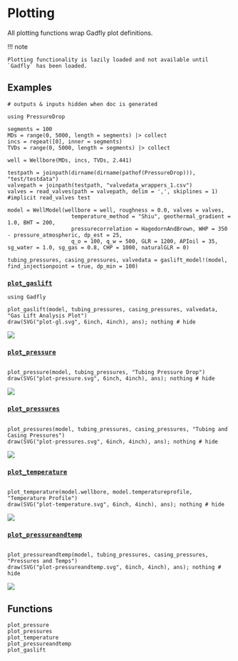 # Plotting

All plotting functions wrap Gadfly plot definitions.

!!! note

    Plotting functionality is lazily loaded and not available until `Gadfly` has been loaded.

## Examples

```@setup plots
# outputs & inputs hidden when doc is generated

using PressureDrop

segments = 100
MDs = range(0, 5000, length = segments) |> collect
incs = repeat([0], inner = segments)
TVDs = range(0, 5000, length = segments) |> collect

well = Wellbore(MDs, incs, TVDs, 2.441)

testpath = joinpath(dirname(dirname(pathof(PressureDrop))), "test/testdata")
valvepath = joinpath(testpath, "valvedata_wrappers_1.csv")
valves = read_valves(path = valvepath, delim = ',', skiplines = 1) #implicit read_valves test

model = WellModel(wellbore = well, roughness = 0.0, valves = valves,
                    temperature_method = "Shiu", geothermal_gradient = 1.0, BHT = 200,
                    pressurecorrelation = HagedornAndBrown, WHP = 350 - pressure_atmospheric, dp_est = 25,
                    q_o = 100, q_w = 500, GLR = 1200, APIoil = 35, sg_water = 1.0, sg_gas = 0.8, CHP = 1000, naturalGLR = 0)

tubing_pressures, casing_pressures, valvedata = gaslift_model!(model, find_injectionpoint = true, dp_min = 100)
```

### [`plot_gaslift`](@ref)

```@example plots
using Gadfly

plot_gaslift(model, tubing_pressures, casing_pressures, valvedata, "Gas Lift Analysis Plot")
draw(SVG("plot-gl.svg", 6inch, 4inch), ans); nothing # hide
```

![](plot-gl.svg)

### [`plot_pressure`](@ref)

```@example plots

plot_pressure(model, tubing_pressures, "Tubing Pressure Drop")
draw(SVG("plot-pressure.svg", 6inch, 4inch), ans); nothing # hide
```

![](plot-pressure.svg)


### [`plot_pressures`](@ref)

```@example plots

plot_pressures(model, tubing_pressures, casing_pressures, "Tubing and Casing Pressures")
draw(SVG("plot-pressures.svg", 6inch, 4inch), ans); nothing # hide
```

![](plot-pressures.svg)


### [`plot_temperature`](@ref)

```@example plots

plot_temperature(model.wellbore, model.temperatureprofile, "Temperature Profile")
draw(SVG("plot-temperature.svg", 6inch, 4inch), ans); nothing # hide
```

![](plot-temperature.svg)


### [`plot_pressureandtemp`](@ref)

```@example plots

plot_pressureandtemp(model, tubing_pressures, casing_pressures, "Pressures and Temps")
draw(SVG("plot-pressureandtemp.svg", 6inch, 4inch), ans); nothing # hide
```

![](plot-pressureandtemp.svg)


## Functions

```@docs
plot_pressure
plot_pressures
plot_temperature
plot_pressureandtemp
plot_gaslift
```
